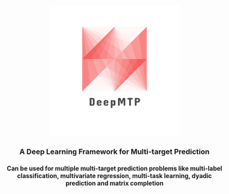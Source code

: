 <p align="center"><img src="images/logo_transparent.png" alt="logo" height="300px"/></p>

<h3 align="center">
<p> A Deep Learning Framework for Multi-target Prediction </h3>
<h4 align="center">
<p> Can be used for multiple multi-target prediction problems like multi-label classification, multivariate regression, multi-task learning, dyadic prediction and matrix completion </h4>
